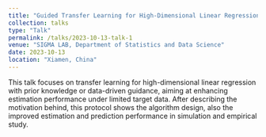 ```yaml
---
title: "Guided Transfer Learning for High-Dimensional Linear Regression"
collection: talks
type: "Talk"
permalink: /talks/2023-10-13-talk-1
venue: "SIGMA LAB, Department of Statistics and Data Science"
date: 2023-10-13
location: "Xiamen, China"
---
```


This talk focuses on transfer learning for high-dimensional linear regression with prior knowledge or data-driven guidance, aiming at enhancing estimation performance under limited target data. After describing the motivation behind, this protocol shows the algorithm design, also the improved estimation and prediction performance in simulation and empirical study.
